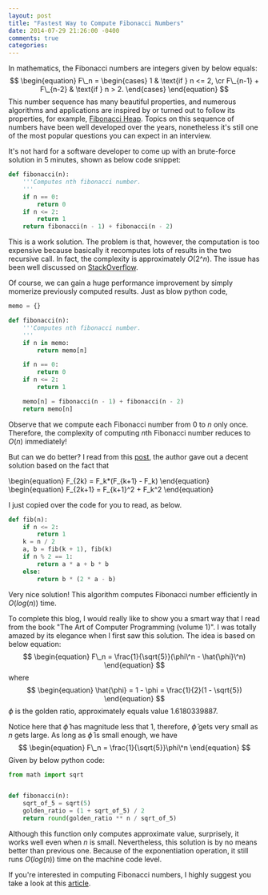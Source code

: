 ```yaml
---
layout: post
title: "Fastest Way to Compute Fibonacci Numbers"
date: 2014-07-29 21:26:00 -0400
comments: true
categories:
---
```

In mathematics, the Fibonacci numbers are integers given by below equals:
$$
\begin{equation}
  F\_n =
  \begin{cases}
  1 & \text{if } n <= 2, \cr
  F\_{n-1} + F\_{n-2} & \text{if } n > 2.
  \end{cases}
\end{equation}
$$
This number sequence has many beautiful properties, and numerous algorithms and applications are inspired by or turned out to follow its properties, for example, [Fibonacci Heap](<https://en.wikipedia.org/wiki/Fibonacci_heap>). Topics on this sequence of numbers have been well developed over the years, nonetheless it's still one of the most popular questions you can expect in an interview.

It's not hard for a software developer to come up with an brute-force solution in 5 minutes, shown as below code snippet:

``` python
def fibonacci(n):
    '''Computes nth fibonacci number.
    '''
    if n == 0:
        return 0
    if n <= 2:
        return 1
    return fibonacci(n - 1) + fibonacci(n - 2)
```

This is a work solution. The problem is that, however, the computation is too expensive because basically it recomputes lots of results in the two recursive call. In fact, the complexity is approximately $O(2\^n)$. The issue has been well discussed on [StackOverflow](http://stackoverflow.com/questions/360748/computational-complexity-of-fibonacci-sequence).

Of course, we can gain a huge performance improvement by simply momerize previously computed results. Just as blow python code,

``` python
memo = {}

def fibonacci(n):
    '''Computes nth fibonacci number.
    '''
    if n in memo:
        return memo[n]

    if n == 0:
        return 0
    if n <= 2:
        return 1

    memo[n] = fibonacci(n - 1) + fibonacci(n - 2)
    return memo[n]
```

Observe that we compute each Fibonacci number from 0 to $n$ only once. Therefore, the complexity of computing $n$th Fibonacci number reduces to $O(n)$ immediately!

But can we do better? I read from this [post](http://vinayakgarg.wordpress.com/2012/11/07/fastest-way-to-compute-fibonacci-number/), the author gave out a decent solution based on the fact that

\begin{equation}
  F\_{2k} = F\_k*(F\_{k+1} - F\_k)
\end{equation}
\begin{equation}
  F\_{2k+1} = F\_{k+1}\^2 + F\_k\^2
\end{equation}

I just copied over the code for you to read, as below.

``` python
def fib(n):
    if n <= 2:
        return 1
    k = n / 2
    a, b = fib(k + 1), fib(k)
    if n % 2 == 1:
        return a * a + b * b
    else:
        return b * (2 * a - b)
```

Very nice solution! This algorithm computes Fibonacci number efficiently in $O(log(n))$ time.

To complete this blog, I would really like to show you a smart way that I read from the book "The Art of Computer Programming (volume 1)". I was totally amazed by its elegance when I first saw this solution. The idea is based on below equation:
$$
\begin{equation}
 F\_n = \frac{1}{\sqrt{5}}(\phi\^n - \hat{\phi}\^n)
\end{equation}
$$
where
$$
\begin{equation}
\hat{\phi} = 1 - \phi = \frac{1}{2}(1 - \sqrt{5})
\end{equation}
$$
$\phi$ is the golden ratio, approximately equals value $1.6180339887$.

Notice here that $\hat{\phi}$ has magnitude less that 1, therefore, $\hat{\phi}$ gets very small as $n$ gets large. As long as $\hat{\phi}$ is small enough, we have
$$
\begin{equation}
 F\_n = \frac{1}{\sqrt{5}}\phi\^n
\end{equation}
$$
Given by below python code:

```python
from math import sqrt


def fibonacci(n):
    sqrt_of_5 = sqrt(5)
    golden_ratio = (1 + sqrt_of_5) / 2
    return round(golden_ratio ** n / sqrt_of_5)
```

Although this function only computes approximate value, surprisely, it works well even when $n$ is small. Nevertheless, this solution is by no means better than previous one. Because of the exponentiation operation, it still runs $O(log(n))$ time on the machine code level.

If you're interested in computing Fibonacci numbers, I highly suggest you take a look at this [article](http://www.chaos.org.uk/~eddy/craft/Fibonacci.html).
